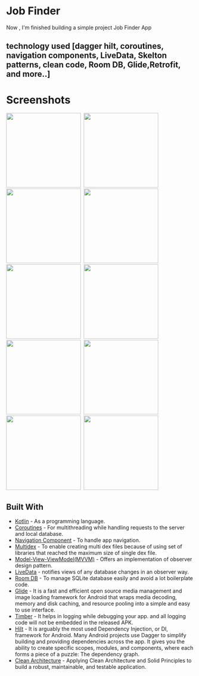 # Job Finder
Now , I'm finished building a simple project Job Finder App
##  technology used [dagger hilt, coroutines, navigation components, LiveData, Skelton patterns, clean code, Room DB, Glide,Retrofit, and more..]



# Screenshots

<img src="https://user-images.githubusercontent.com/67482991/140742170-56902db1-5b84-4271-9853-0e0c923689ec.png" width="200">&nbsp;
<img src="https://user-images.githubusercontent.com/67482991/140741188-7eaec5e9-10b4-40ef-8fcb-0da054f8d5e8.png" width="200">&nbsp;
<img src="https://user-images.githubusercontent.com/67482991/140740046-450b5e6b-96a2-4cd5-ba1c-ed1e25f598ec.png" width="200">&nbsp;
<img src="https://user-images.githubusercontent.com/67482991/140741349-6c8cf0f7-a879-48d5-ab42-0cf2dec1f582.png" width="200">&nbsp;
<img src="https://user-images.githubusercontent.com/67482991/140741378-bac7d72a-72bc-4084-b314-f1391ce5cc4e.png" width="200">&nbsp;
<img src="https://user-images.githubusercontent.com/67482991/140741422-8441d9b7-59de-48f5-9b55-90742981f067.png" width="200">&nbsp;
<img src="https://user-images.githubusercontent.com/67482991/140741456-cb556120-1611-4312-befb-0f7a04911c55.png" width="200">&nbsp;
<img src="https://user-images.githubusercontent.com/67482991/140741485-7a1fcf6e-1e0d-44c9-bcb1-cc6e8a3f379b.png" width="200">&nbsp;
<img src="https://user-images.githubusercontent.com/67482991/140741497-d446e8a7-29d9-4261-8a27-980609b1b3c8.png" width="200">&nbsp;
<img src="https://user-images.githubusercontent.com/67482991/140741575-63db7f55-e9bb-4c85-8151-2c265b3550d9.png" width="200">&nbsp;


## Built With

* [Kotlin](https://kotlinlang.org) - As a programming language.
* [Coroutines](https://developer.android.com/kotlin/coroutines) - For multithreading while handling requests to the server and local database.
* [Navigation Component](https://developer.android.com/guide/navigation/navigation-getting-started) - To handle app navigation.
* [Multidex](https://developer.android.com/studio/build/multidex) - To enable creating multi dex files because of using set of libraries that reached the maximum size of single dex file.
* [Model-View-ViewModel(MVVM)](https://developer.android.com/topic/architecture) - Offers an implementation of observer design pattern.
* [LiveData](https://developer.android.com/topic/libraries/architecture/livedata) - notifies views of any database changes in an observer way.
* [Room DB](https://developer.android.com/training/data-storage/room) - To manage SQLite database easily and avoid a lot boilerplate code.
* [Glide](https://github.com/bumptech/glide) - It is a fast and efficient open source media management and image loading framework for Android that wraps media decoding, memory and disk caching, and resource pooling into a simple and easy to use interface.
* [Timber](https://github.com/JakeWharton/timber) - It helps in logging while debugging your app. and all logging code will not be embedded in the released APK.
* [Hilt](https://developer.android.com/training/dependency-injection/hilt-android) - It is arguably the most used Dependency Injection, or DI, framework for Android. Many Android projects use Dagger to simplify building and providing dependencies across the app. It gives you the ability to create specific scopes, modules, and components, where each forms a piece of a puzzle: The dependency graph.
* [Clean Architecture](https://www.raywenderlich.com/3595916-clean-architecture-tutorial-for-android-getting-started) - Applying Clean Architecture and Solid Principles to build a robust, maintainable, and testable application.
